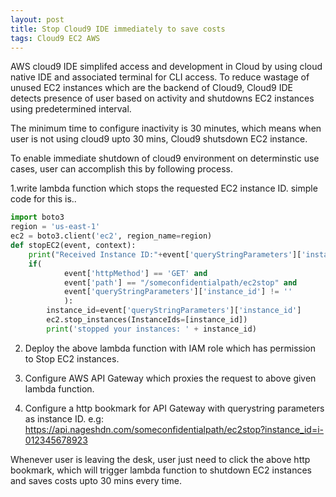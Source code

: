 ```yaml
---
layout: post
title: Stop Cloud9 IDE immediately to save costs
tags: Cloud9 EC2 AWS
---
```


AWS cloud9 IDE simplifed access and development in Cloud by using cloud native IDE and associated terminal for CLI access.
To reduce wastage of unused EC2 instances which are the backend of Cloud9, Cloud9 IDE detects presence of user based on activity 
and shutdowns EC2 instances using predetermined interval.

The minimum time to configure inactivity is 30 minutes, which means when user is not using cloud9  upto 30 mins, Cloud9 shutsdown
EC2 instance.

To enable immediate shutdown of cloud9 environment on determinstic use cases, user can accomplish this by following process.

1.write lambda function which stops the requested EC2 instance ID. simple code for this is..

```python
import boto3
region = 'us-east-1'
ec2 = boto3.client('ec2', region_name=region)
def stopEC2(event, context):
    print("Received Instance ID:"+event['queryStringParameters']['instance_id'])
    if(
            event['httpMethod'] == 'GET' and
            event['path'] == "/someconfidentialpath/ec2stop" and
            event['queryStringParameters']['instance_id'] != ''
            ):
        instance_id=event['queryStringParameters']['instance_id']
        ec2.stop_instances(InstanceIds=[instance_id])
        print('stopped your instances: ' + instance_id)
```

2. Deploy the above lambda function with IAM role which has permission to Stop EC2 instances.

3. Configure AWS API Gateway which proxies the request to above given lambda function.

4. Configure a http bookmark for API Gateway with querystring parameters as instance ID.
 e.g: https://api.nageshdn.com/someconfidentialpath/ec2stop?instance_id=i-012345678923

Whenever user is leaving the desk, user just need to click the above http bookmark, which will trigger lambda function to shutdown
EC2 instances and saves costs upto 30 mins every time.


